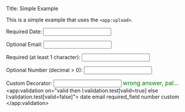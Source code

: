 Title: Simple Example

This is a simple example that uses the `<app:upload>`.
	
Required Date:
	<input type="text" validator="date" decorator="date" id="date"/>

Optional Email:
	<input type="text" validator="email_optional" decorator="email" id="email"/>

Required  (at least 1 character):
	<input type="text" validator="required" decorator="required" id="required_field"/>

Optional Number  (decimal > 0):
	<input type="text" validator="number_optional" decorator="number" id="number"/>

Custom Decorator:
	<input type="text" validator="required" decorator="custom" decoratorId="my_custom_decorator" id="custom"/>
	<span id="my_custom_decorator" style="color:green;font-size:16px">wrong answer, pal...</span>
	<span on="l:validation.test[valid=true] then show else hide" style="color:green;display:none">
		All Fields Valid
	</span>
	<span on="l:validation.test[valid=false] then show else hide" style="color:red;display:none">
		1 or more Fields Invalid
	</span>
	<app:validation on="valid then l:validation.test[valid=true] else l:validation.test[valid=false]">
		<members>
			 date email required_field number custom
		</members>
	</app:validation>
